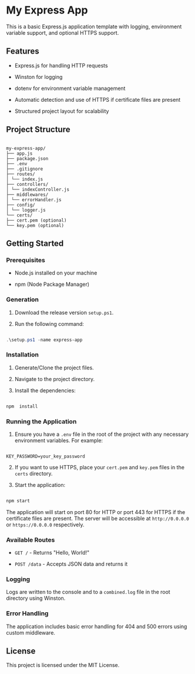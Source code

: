 
# My Express App

  

This is a basic Express.js application template with logging, environment variable support, and optional HTTPS support.

  

## Features

  

- Express.js for handling HTTP requests

- Winston for logging

- dotenv for environment variable management

- Automatic detection and use of HTTPS if certificate files are present

- Structured project layout for scalability

  

## Project Structure

  

```

my-express-app/
├── app.js
├── package.json
├── .env
├── .gitignore
├── routes/
│ └── index.js
├── controllers/
│ └── indexController.js
├── middlewares/
│ └── errorHandler.js
├── config/
│ └── logger.js
└── certs/
├── cert.pem (optional)
└── key.pem (optional)

```

  

## Getting Started

  

### Prerequisites

  

- Node.js installed on your machine

- npm (Node Package Manager)

  

### Generation

  

1. Download the release version `setup.ps1`.

2. Run the following command:

  

```powershell

.\setup.ps1 -name express-app

```

  

### Installation

  

1. Generate/Clone the project files.

2. Navigate to the project directory.

3. Install the dependencies:

  

```bash

npm  install

```

  

### Running the Application

  

1. Ensure you have a `.env` file in the root of the project with any necessary environment variables. For example:

  

```

KEY_PASSWORD=your_key_password

```

  

2. If you want to use HTTPS, place your `cert.pem` and `key.pem` files in the `certs` directory.

  

3. Start the application:

  

```bash

npm start

```

  

The application will start on port 80 for HTTP or port 443 for HTTPS if the certificate files are present. The server will be accessible at `http://0.0.0.0` or `https://0.0.0.0` respectively.

  

### Available Routes

  

-  `GET /` - Returns "Hello, World!"

-  `POST /data` - Accepts JSON data and returns it

  

### Logging

  

Logs are written to the console and to a `combined.log` file in the root directory using Winston.

  

### Error Handling

  

The application includes basic error handling for 404 and 500 errors using custom middleware.

  

## License

  

This project is licensed under the MIT License.
